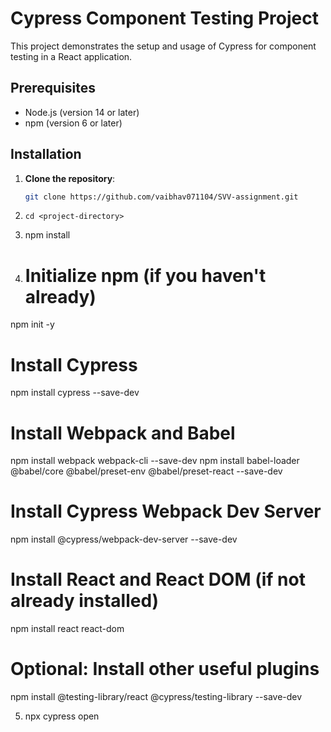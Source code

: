 
# Cypress Component Testing Project

This project demonstrates the setup and usage of Cypress for component testing in a React application.

## Prerequisites

- Node.js (version 14 or later)
- npm (version 6 or later)

## Installation

1. **Clone the repository**:
   ```bash
   git clone https://github.com/vaibhav071104/SVV-assignment.git

2.     cd <project-directory>
3.    npm install
4.  # Initialize npm (if you haven't already)
npm init -y

# Install Cypress
npm install cypress --save-dev

# Install Webpack and Babel
npm install webpack webpack-cli --save-dev
npm install babel-loader @babel/core @babel/preset-env @babel/preset-react --save-dev

# Install Cypress Webpack Dev Server
npm install @cypress/webpack-dev-server --save-dev

# Install React and React DOM (if not already installed)
npm install react react-dom

# Optional: Install other useful plugins
npm install @testing-library/react @cypress/testing-library --save-dev


5. npx cypress open
